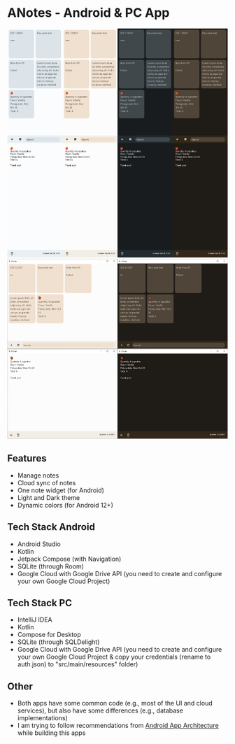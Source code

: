 # ANotes - Android & PC App

<img title="Android version screenshots" src="https://github.com/lestec-al/a-notes/raw/main/readme_logo.png" width="540" height="524"/>

<img title="PC version screenshots" src="https://github.com/lestec-al/a-notes/raw/main/readme_logo_pc.png" width="540" height="412"/>

## Features
- Manage notes
- Cloud sync of notes
- One note widget (for Android)
- Light and Dark theme
- Dynamic colors (for Android 12+)

## Tech Stack Android
- Android Studio
- Kotlin
- Jetpack Compose (with Navigation)
- SQLite (through Room)
- Google Cloud with Google Drive API (you need to create and configure your own Google Cloud Project)

## Tech Stack PC
- IntelliJ IDEA
- Kotlin
- Compose for Desktop
- SQLite (through SQLDelight)
- Google Cloud with Google Drive API (you need to create and configure your own Google Cloud Project & copy your credentials (rename to auth.json) to "src/main/resources" folder)

## Other
- Both apps have some common code (e.g., most of the UI and cloud services), but also have some differences (e.g., database implementations)
- I am trying to follow recommendations from [Android App Architecture](https://developer.android.com/topic/architecture#recommended-app-arch) while building this apps